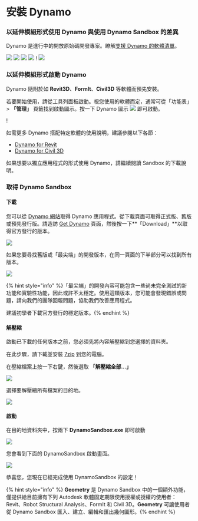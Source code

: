 # 安裝 Dynamo

### 以延伸模組形式使用 Dynamo 與使用 Dynamo Sandbox 的差異

Dynamo 是進行中的開放原始碼開發專案。瞭解[支援 Dynamo 的軟體清單](http://dynamobim.org/download/)。

![](images/setupfordynamo-dynamorevit.png) ![](images/setupfordynamo-dynamocivil3D.png) ![](images/setupfordynamo-dynamoaliasdesign.png) ![](images/setupfordynamo-dynamoformit.png) \![](<images/setupfordynamo-dynamoadvancesteel (1).png>) ![](images/setupfordynamo-dynamorobotstructuralanalysis.png)

### 以延伸模組形式啟動 Dynamo

Dynamo 隨附於如 **Revit3D**、**FormIt**、**Civil3D** 等軟體而預先安裝。

若要開始使用，請從工具列面板啟動。視您使用的軟體而定，通常可從「功能表」> **「管理」** 頁籤找到啟動圖示。按一下 Dynamo 圖示 ![](images/dynamoCore-halfSize.png) 即可啟動。

\![](<../7_dynamo_for_revit/images/1/launchdynamofromrevit (1).jpg>)

如需更多 Dynamo 搭配特定軟體的使用說明，建議參閱以下各節：

* [Dynamo for Revit](../7\_dynamo\_for\_revit/)
* [Dynamo for Civil 3D](../dynamo-for-civil-3d/)

如果想要以獨立應用程式的形式使用 Dynamo，請繼續閱讀 Sandbox 的下載說明。

### 取得 Dynamo Sandbox

#### 下載

您可以從 [Dynamo 網站](http://dynamobim.com)取得 Dynamo 應用程式。從下載頁面可取得正式版、舊版或預先發行版。請造訪 [Get Dynamo](http://dynamobim.org/download/) 頁面，然後按一下**「Download」**以取得官方發行的版本。

![](images/dynamo-sandbox\(1\).png)

如果您要尋找舊版或「最尖端」的開發版本，在同一頁面的下半部分可以找到所有版本。

![](images/DynamoSandboxAllbuilds.jpg)

{% hint style="info" %}「最尖端」的開發內容可能包含一些尚未完全測試的新功能和實驗性功能，因此或許不太穩定。使用這類版本，您可能會發現錯誤或問題，請向我們的團隊回報問題，協助我們改善應用程式。

建議初學者下載官方發行的穩定版本。{% endhint %}

#### 解壓縮

啟動已下載的任何版本之前，您必須先將內容解壓縮到您選擇的資料夾。

在此步驟，請下載並安裝 [7zip](https://www.7-zip.org/download.html) 到您的電腦。

在壓縮檔案上按一下右鍵，然後選取 **「解壓縮全部...」**

![](images/02-03Extractzipfile.jpg)

選擇要解壓縮所有檔案的目的地。

![](images/02-04Extractdestinationfolder.jpg)

#### 啟動

在目的地資料夾中，按兩下 **DynamoSandbox.exe** 即可啟動

![](images/02-05Dynamoexe.jpg)

您會看到下面的 DynamoSandbox 啟動畫面。

![](images/02-06Dynamostartupscreen.jpg)

恭喜您，您現在已經完成使用 DynamoSandbox 的設定！

{% hint style="info" %} **Geometry** 是 Dynamo Sandbox 中的一個額外功能，僅提供給目前擁有下列 Autodesk 軟體固定期限使用授權或授權的使用者：Revit、Robot Structural Analysis、FormIt 和 Civil 3D。**Geometry** 可讓使用者從 Dynamo Sandbox 匯入、建立、編輯和匯出幾何圖形。{% endhint %}
